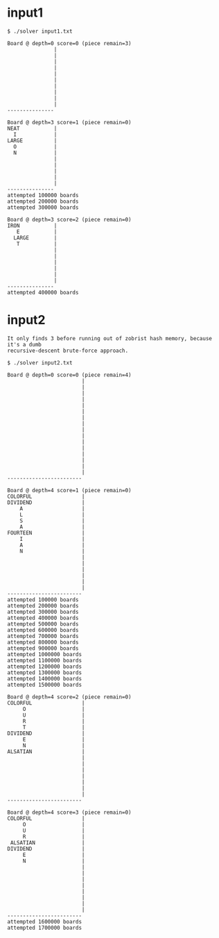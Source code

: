 input1
======

    $ ./solver input1.txt 
    
    Board @ depth=0 score=0 (piece remain=3)
                   |
                   |
                   |
                   |
                   |
                   |
                   |
                   |
                   |
                   |
    ---------------
    
    Board @ depth=3 score=1 (piece remain=0)
    NEAT           |
      I            |
    LARGE          |
      O            |
      N            |
                   |
                   |
                   |
                   |
                   |
    ---------------
    attempted 100000 boards
    attempted 200000 boards
    attempted 300000 boards
    
    Board @ depth=3 score=2 (piece remain=0)
    IRON           |
       E           |
      LARGE        |
       T           |
                   |
                   |
                   |
                   |
                   |
                   |
    ---------------
    attempted 400000 boards
    
input2
======

    It only finds 3 before running out of zobrist hash memory, because it's a dumb
    recursive-descent brute-force approach.
    
    $ ./solver input2.txt
    
    Board @ depth=0 score=0 (piece remain=4)
                            |
                            |
                            |
                            |
                            |
                            |
                            |
                            |
                            |
                            |
                            |
                            |
                            |
                            |
                            |
                            |
    ------------------------
    
    Board @ depth=4 score=1 (piece remain=0)
    COLORFUL                |
    DIVIDEND                |
        A                   |
        L                   |
        S                   |
        A                   |
    FOURTEEN                |
        I                   |
        A                   |
        N                   |
                            |
                            |
                            |
                            |
                            |
                            |
    ------------------------
    attempted 100000 boards
    attempted 200000 boards
    attempted 300000 boards
    attempted 400000 boards
    attempted 500000 boards
    attempted 600000 boards
    attempted 700000 boards
    attempted 800000 boards
    attempted 900000 boards
    attempted 1000000 boards
    attempted 1100000 boards
    attempted 1200000 boards
    attempted 1300000 boards
    attempted 1400000 boards
    attempted 1500000 boards
    
    Board @ depth=4 score=2 (piece remain=0)
    COLORFUL                |
         O                  |
         U                  |
         R                  |
         T                  |
    DIVIDEND                |
         E                  |
         N                  |
    ALSATIAN                |
                            |
                            |
                            |
                            |
                            |
                            |
                            |
    ------------------------
    
    Board @ depth=4 score=3 (piece remain=0)
    COLORFUL                |
         O                  |
         U                  |
         R                  |
     ALSATIAN               |
    DIVIDEND                |
         E                  |
         N                  |
                            |
                            |
                            |
                            |
                            |
                            |
                            |
                            |
    ------------------------
    attempted 1600000 boards
    attempted 1700000 boards

